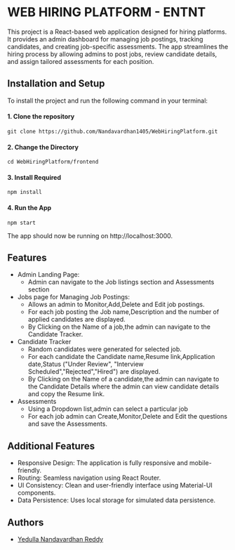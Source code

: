 
# WEB HIRING PLATFORM - ENTNT

This project is a React-based web application designed for hiring platforms. It provides an admin dashboard for managing job postings, tracking candidates, and creating job-specific assessments. The app streamlines the hiring process by allowing admins to post jobs, review candidate details, and assign tailored assessments for each position.
## Installation and Setup



To install the project and run the following command in your terminal:


#### 1. Clone the repository
```
git clone https://github.com/Nandavardhan1405/WebHiringPlatform.git
```
#### 2. Change the Directory
```
cd WebHiringPlatform/frontend
```
#### 3. Install Required
```
npm install

```
#### 4. Run the App
```
npm start
```
The app should now be running on http://localhost:3000.

## Features

* Admin Landing Page: 
  * Admin can navigate to the Job listings section and Assessments section
* Jobs page for Managing Job Postings: 
  * Allows an admin to Monitor,Add,Delete and Edit job postings.
  * For each job posting the Job name,Description and the number of applied candidates are displayed.
  * By Clicking on the Name of a job,the admin can navigate to the Candidate Tracker.
* Candidate Tracker
  * Random candidates were generated for selected job.
  * For each candidate the Candidate name,Resume link,Application date,Status ("Under Review", "Interview Scheduled","Rejected","Hired") are displayed.
  * By Clicking on the Name of a candidate,the admin can navigate to the Candidate Details where the admin can view candidate details and copy the Resume link.
* Assessments
  * Using a Dropdown list,admin can select a particular job
  * For each job admin can Create,Monitor,Delete and Edit the questions and save the Assessments.


  
  

## Additional Features
* Responsive Design: The application is fully responsive and mobile-friendly.
* Routing: Seamless navigation using React Router.
* UI Consistency: Clean and user-friendly interface using Material-UI components.
* Data Persistence: Uses local storage for simulated data persistence.

## Authors

- [Yedulla Nandavardhan Reddy](https://github.com/Nandavardhan1405)

